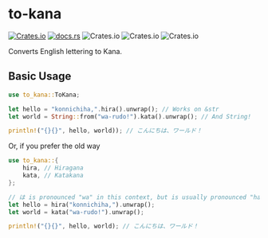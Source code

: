 # to-kana
[![Crates.io](https://img.shields.io/crates/v/to-kana)](https://crates.io/crates/to-kana)
[![docs.rs](https://docs.rs/to-kana/badge.svg)](https://docs.rs/to-kana/)
![Crates.io](https://img.shields.io/crates/d/to-kana)
![Crates.io](https://img.shields.io/crates/dv/to-kana)
![Crates.io](https://img.shields.io/crates/l/to-kana)

Converts English lettering to Kana.

## Basic Usage
```rust
use to_kana::ToKana;

let hello = "konnichiha,".hira().unwrap(); // Works on &str
let world = String::from("wa-rudo!").kata().unwrap(); // And String!

println!("{}{}", hello, world)); // こんにちは、ワールド！
```
Or, if you prefer the old way
```rust
use to_kana::{
    hira, // Hiragana
    kata, // Katakana
};

// は is pronounced "wa" in this context, but is usually pronounced "ha"
let hello = hira("konnichiha,").unwrap();
let world = kata("wa-rudo!").unwrap();

println!("{}{}", hello, world); // こんにちは、ワールド！
```
